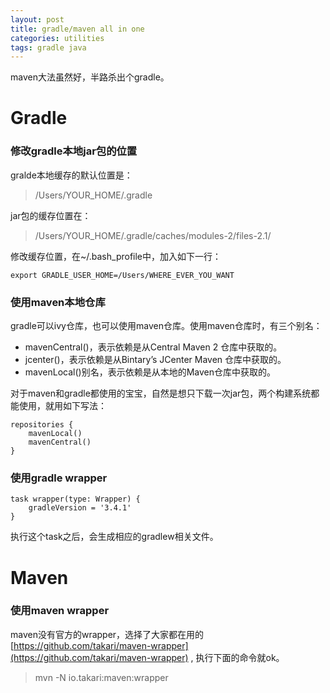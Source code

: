 ```yaml
---
layout: post
title: gradle/maven all in one 
categories: utilities 
tags: gradle java
---
```

maven大法虽然好，半路杀出个gradle。

# Gradle

### 修改gradle本地jar包的位置
gralde本地缓存的默认位置是：
>/Users/YOUR_HOME/.gradle

jar包的缓存位置在：
>/Users/YOUR_HOME/.gradle/caches/modules-2/files-2.1/

修改缓存位置，在~/.bash_profile中，加入如下一行：

`export GRADLE_USER_HOME=/Users/WHERE_EVER_YOU_WANT`

### 使用maven本地仓库
gradle可以ivy仓库，也可以使用maven仓库。使用maven仓库时，有三个别名：

* mavenCentral()，表示依赖是从Central Maven 2 仓库中获取的。
* jcenter()，表示依赖是从Bintary’s JCenter Maven 仓库中获取的。
* mavenLocal()别名，表示依赖是从本地的Maven仓库中获取的。

对于maven和gradle都使用的宝宝，自然是想只下载一次jar包，两个构建系统都能使用，就用如下写法：

```
repositories {
    mavenLocal()
    mavenCentral()
}
```

### 使用gradle wrapper
```
task wrapper(type: Wrapper) {  
    gradleVersion = '3.4.1'  
}  
```
执行这个task之后，会生成相应的gradlew相关文件。


# Maven

### 使用maven wrapper
maven没有官方的wrapper，选择了大家都在用的
[https://github.com/takari/maven-wrapper](https://github.com/takari/maven-wrapper) , 执行下面的命令就ok。
> mvn -N io.takari:maven:wrapper